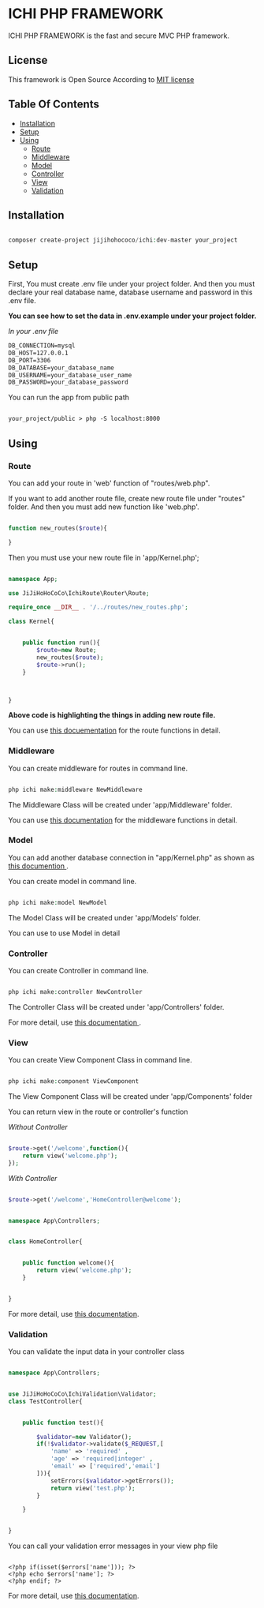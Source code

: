 # ICHI PHP FRAMEWORK

ICHI PHP FRAMEWORK is the fast and secure MVC PHP framework.

## License

This framework is Open Source According to [MIT license](LICENSE.md)


## Table Of Contents

* [Installation](#installation)
* [Setup](#setup)
* [Using](#using)
	* [Route](#route)
	* [Middleware](#middleware)
	* [Model](#model)
	* [Controller](#controller)
	* [View](#view)
	* [Validation](#validation)


## Installation

```php

composer create-project jijihohococo/ichi:dev-master your_project

```

## Setup

First, You must create .env file under your project folder. And then you must declare your real database name, database username and password in this .env file.

<b>You can see how to set the data in .env.example under your project folder.</b>

<i>In your .env file</i>

```txt
DB_CONNECTION=mysql
DB_HOST=127.0.0.1
DB_PORT=3306
DB_DATABASE=your_database_name
DB_USERNAME=your_database_user_name
DB_PASSWORD=your_database_password
```

You can run the app from public path

```txt

your_project/public > php -S localhost:8000

```

## Using

### Route

You can add your route in 'web' function of "routes/web.php".

If you want to add another route file, create new route file under "routes" folder.
And then you must add new function like 'web.php'.

```php

function new_routes($route){

}

```

Then you must use your new route file in 'app/Kernel.php';

```php

namespace App;

use JiJiHoHoCoCo\IchiRoute\Router\Route;

require_once __DIR__ . '/../routes/new_routes.php';

class Kernel{


	public function run(){
		$route=new Route;
		new_routes($route);
		$route->run();
	}



}

```
<b>Above code is highlighting the things in adding new route file.</b>

You can use <a href="https://github.com/jijihohococo/ichi-route/blob/master/README.md">this docuementation</a> for the route functions in detail.

### Middleware

You can create middleware for routes in command line.

```php

php ichi make:middleware NewMiddleware

```

The Middleware Class will be created under 'app/Middleware' folder.

You can use <a href="https://github.com/jijihohococo/ichi-route#middleware">this documentation</a> for the middleware functions in detail.


### Model

You can add another database connection in "app/Kernel.php" as shown as <a href="https://github.com/jijihohococo/ichi-orm/blob/master/README.md#set-up-database-connection"> this documention </a>.

You can create model in command line.

```php

php ichi make:model NewModel

```

The Model Class will be created under 'app/Models' folder.

You can use <a href="https://github.com/jijihohococo/ichi-orm/blob/master/README.md"></a> to use Model in detail

### Controller

You can create Controller in command line.

```php

php ichi make:controller NewController

```

The Controller Class will be created under 'app/Controllers' folder.

For more detail, use <a href="https://github.com/jijihohococo/ichi-route/blob/master/README.md#creating-controller"> this documentation </a>.

### View

You can create View Component Class in command line.

```php

php ichi make:component ViewComponent

```
The View Component Class will be created under 'app/Components' folder


You can return view in the route or controller's function

<i>Without Controller</i>
```php

$route->get('/welcome',function(){
	return view('welcome.php');
});

```

<i>With Controller</i>
```php

$route->get('/welcome','HomeController@welcome');

```

```php

namespace App\Controllers;


class HomeController{


	public function welcome(){
		return view('welcome.php');
	}


}
```

For more detail, use <a href="https://github.com/jijihohococo/ichi-template/blob/master/README.md"> this documentation</a>.


### Validation

You can validate the input data in your controller class


```php

namespace App\Controllers;


use JiJiHoHoCoCo\IchiValidation\Validator;
class TestController{


	public function test(){

		$validator=new Validator();
		if(!$validator->validate($_REQUEST,[
			'name' => 'required' ,
			'age' => 'required|integer' ,
			'email' => ['required','email']
		])){
			setErrors($validator->getErrors());
			return view('test.php');
		}

	}


}

```
You can call your validation error messages in your view php file

```

<?php if(isset($errors['name'])); ?>
<?php echo $errors['name']; ?>
<?php endif; ?>

```

For more detail, use <a href="https://github.com/jijihohococo/ichi-validation/blob/master/README.md"> this documentation</a>.